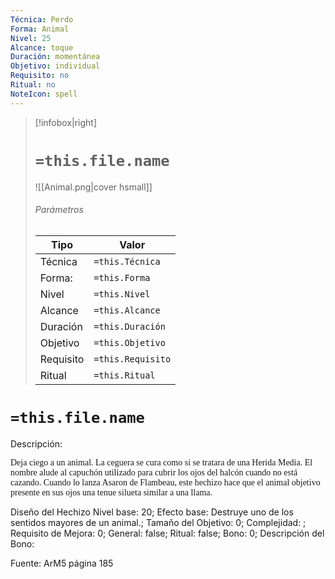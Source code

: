 ```yaml
---
Técnica: Perdo
Forma: Animal
Nivel: 25
Alcance: toque 
Duración: momentánea  
Objetivo: individual
Requisito: no
Ritual: no
NoteIcon: spell
---
```


> [!infobox|right]
> # `=this.file.name`
> ![[Animal.png|cover hsmall]]
> ###### Parámetros
> Tipo |  Valor |
> ---|---|
> Técnica  | `=this.Técnica`  |
> Forma: | `=this.Forma`  |
> Nivel | `=this.Nivel`  |
> Alcance | `=this.Alcance` |
> Duración | `=this.Duración` |
> Objetivo | `=this.Objetivo` |
> Requisito | `=this.Requisito` |
> Ritual | `=this.Ritual` |

# `=this.file.name`
Descripción: <p><span style="font-family: 'Roboto Serif', cursive">Deja ciego a un animal. La ceguera se cura como si se tratara de una Herida Media. El nombre alude al capuchón utilizado para cubrir los ojos del halcón cuando no está cazando.</span><span style="font-family: 'Uncial Antiqua', cursive"> </span><span style="font-family: 'Roboto Serif', cursive">Cuando lo lanza Asaron de Flambeau, este hechizo hace que el animal objetivo presente en sus ojos una tenue silueta similar a una llama.</span></p>

Diseño del Hechizo
Nivel base: 20; Efecto base: Destruye uno de los sentidos mayores de un animal.;  Tamaño del Objetivo: 0; Complejidad: ; Requisito de Mejora: 0; General: false; Ritual: false; Bono: 0; Descripción del Bono: 

Fuente: ArM5 página 185